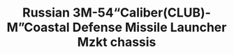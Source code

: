 ---
layout: product
title: "Russian 3M-54“Caliber(CLUB)-M”Coastal Defense Missile Launcher Mzkt chassis"
price: "4500" 
desc: "Maketa"
img_path: "/assets/img/UA72091.webp"
brand: "N/A"
available: false
special_offer: false
new: false
soon: false
cat: "010000"
subcat: "013300"
subsubcat: "0N/A"
sifra: "UA72091"
popular: false
spec: false
---